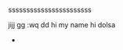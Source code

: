 sssssssssssssssssssssss

jijj gg
:wq
dd
hi my name hi dolsa




































+













































